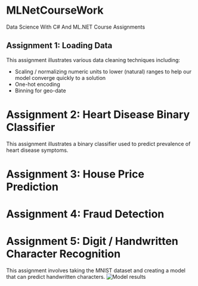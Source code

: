 # MLNetCourseWork
Data Science With C# And ML.NET Course Assignments

## Assignment 1: Loading Data
This assignment illustrates various data cleaning techniques including:
* Scaling / normalizing numeric units to lower (natural) ranges to help our model converge quickly to a solution
* One-hot encoding 
* Binning for geo-date

# Assignment 2: Heart Disease Binary Classifier
This assignment illustrates a binary classifier used to predict prevalence of heart disease symptoms.

# Assignment 3: House Price Prediction

# Assignment 4: Fraud Detection

# Assignment 5: Digit / Handwritten Character Recognition
This assignment involves taking the MNIST dataset and creating a model that can predict handwritten characters. 
![Model results](/DigitRecogniton/digit_recognition_results.png)
